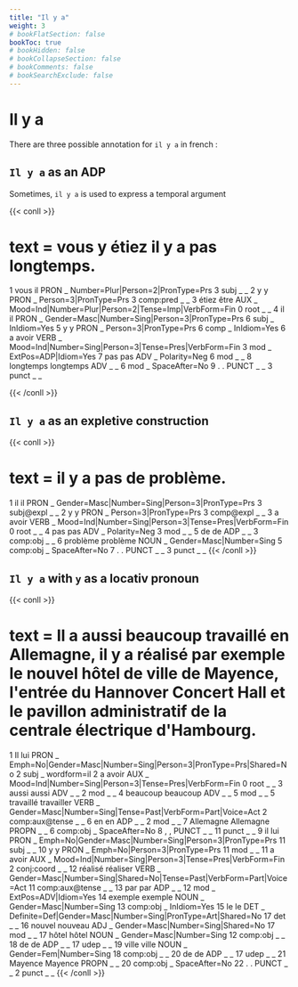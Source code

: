 ```yaml
---
title: "Il y a"
weight: 3
# bookFlatSection: false
bookToc: true
# bookHidden: false
# bookCollapseSection: false
# bookComments: false
# bookSearchExclude: false
---
```


# Il y a 

There are three possible annotation for `il y a` in french : 

## `Il y a` as an ADP 

Sometimes, `il y a` is used to express a temporal argument 

{{< conll >}}
# text = vous y étiez il y a pas longtemps.
1	vous	il	PRON	_	Number=Plur|Person=2|PronType=Prs	3	subj	_	_
2	y	y	PRON	_	Person=3|PronType=Prs	3	comp:pred	_	_
3	étiez	être	AUX	_	Mood=Ind|Number=Plur|Person=2|Tense=Imp|VerbForm=Fin	0	root	_	_
4	il	il	PRON	_	Gender=Masc|Number=Sing|Person=3|PronType=Prs	6	subj	_	InIdiom=Yes
5	y	y	PRON	_	Person=3|PronType=Prs	6	comp	_	InIdiom=Yes
6	a	avoir	VERB	_	Mood=Ind|Number=Sing|Person=3|Tense=Pres|VerbForm=Fin	3	mod	_	ExtPos=ADP|Idiom=Yes
7	pas	pas	ADV	_	Polarity=Neg	6	mod	_	_
8	longtemps	longtemps	ADV	_	_	6	mod	_	SpaceAfter=No
9	.	.	PUNCT	_	_	3	punct	_	_

{{< /conll >}}


## `Il y a` as an expletive construction 

{{< conll >}}
# text = il y a pas de problème.
1	il	il	PRON	_	Gender=Masc|Number=Sing|Person=3|PronType=Prs	3	subj@expl	_	_
2	y	y	PRON	_	Person=3|PronType=Prs	3	comp@expl	_	_
3	a	avoir	VERB	_	Mood=Ind|Number=Sing|Person=3|Tense=Pres|VerbForm=Fin	0	root	_	_
4	pas	pas	ADV	_	Polarity=Neg	3	mod	_	_
5	de	de	ADP	_	_	3	comp:obj	_	_
6	problème	problème	NOUN	_	Gender=Masc|Number=Sing	5	comp:obj	_	SpaceAfter=No
7	.	.	PUNCT	_	_	3	punct	_	_
{{< /conll >}}


## `Il y a` with `y` as a locativ pronoun 

{{< conll >}}
# text = Il a aussi beaucoup travaillé en Allemagne, il y a réalisé par exemple le nouvel hôtel de ville de Mayence, l'entrée du Hannover Concert Hall et le pavillon administratif de la centrale électrique d'Hambourg.
1	Il	lui	PRON	_	Emph=No|Gender=Masc|Number=Sing|Person=3|PronType=Prs|Shared=No	2	subj	_	wordform=il
2	a	avoir	AUX	_	Mood=Ind|Number=Sing|Person=3|Tense=Pres|VerbForm=Fin	0	root	_	_
3	aussi	aussi	ADV	_	_	2	mod	_	_
4	beaucoup	beaucoup	ADV	_	_	5	mod	_	_
5	travaillé	travailler	VERB	_	Gender=Masc|Number=Sing|Tense=Past|VerbForm=Part|Voice=Act	2	comp:aux@tense	_	_
6	en	en	ADP	_	_	2	mod	_	_
7	Allemagne	Allemagne	PROPN	_	_	6	comp:obj	_	SpaceAfter=No
8	,	,	PUNCT	_	_	11	punct	_	_
9	il	lui	PRON	_	Emph=No|Gender=Masc|Number=Sing|Person=3|PronType=Prs	11	subj	_	_
10	y	y	PRON	_	Emph=No|Person=3|PronType=Prs	11	mod	_	_
11	a	avoir	AUX	_	Mood=Ind|Number=Sing|Person=3|Tense=Pres|VerbForm=Fin	2	conj:coord	_	_
12	réalisé	réaliser	VERB	_	Gender=Masc|Number=Sing|Shared=No|Tense=Past|VerbForm=Part|Voice=Act	11	comp:aux@tense	_	_
13	par	par	ADP	_	_	12	mod	_	ExtPos=ADV|Idiom=Yes
14	exemple	exemple	NOUN	_	Gender=Masc|Number=Sing	13	comp:obj	_	InIdiom=Yes
15	le	le	DET	_	Definite=Def|Gender=Masc|Number=Sing|PronType=Art|Shared=No	17	det	_	_
16	nouvel	nouveau	ADJ	_	Gender=Masc|Number=Sing|Shared=No	17	mod	_	_
17	hôtel	hôtel	NOUN	_	Gender=Masc|Number=Sing	12	comp:obj	_	_
18	de	de	ADP	_	_	17	udep	_	_
19	ville	ville	NOUN	_	Gender=Fem|Number=Sing	18	comp:obj	_	_
20	de	de	ADP	_	_	17	udep	_	_
21	Mayence	Mayence	PROPN	_	_	20	comp:obj	_	SpaceAfter=No
22	.	.	PUNCT	_	_	2	punct	_	_
{{< /conll >}}


